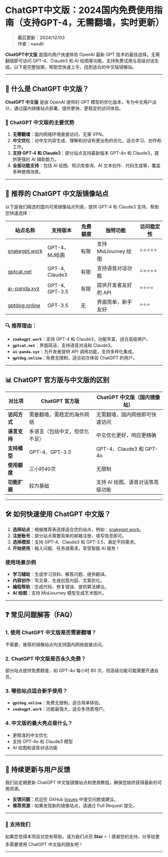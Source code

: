 # ChatGPT中文版：2024国内免费使用指南（支持GPT-4，无需翻墙，实时更新）

> **最后更新：2024/12/03**  
> **作者：nasdli**  


**ChatGPT中文版** 是国内用户快速体验 OpenAI 最新 GPT 技术的最佳选择。无需翻墙即可访问 GPT-4、Claude3 和 AI 绘图等功能，支持免费试用与高级对话生成。以下是完整指南，帮助您快速上手，找到适合的中文版镜像站。

---

## 📌 什么是 ChatGPT 中文版？ 

**ChatGPT 中文版** 是由 OpenAI 提供的 GPT 模型的优化版本，专为中文用户设计，通过国内镜像站点部署，提供更快、更稳定的访问体验。

### 🌟 ChatGPT 中文版的主要优势
1. **无需翻墙**：国内网络环境直接访问，无需 VPN。
2. **中文优化**：对中文内容生成、理解和对话有更出色的优化，适合学习、创作和工作。
3. **支持 GPT-4 和 Claude3**：部分站点支持最新版本 GPT-4o 和 Claude3，提供更强的 AI 辅助能力。
4. **全面功能支持**：包括 AI 绘图、知识库查询、AI 文本创作、代码生成等，覆盖多种使用场景。

---

## 🚀 推荐的 ChatGPT 中文版镜像站点

以下是我们精选的国内可用镜像站点列表，提供 GPT-4 和 Claude3 支持，帮助您快速选择：

| **站点名称**         | **支持版本**         | **免费额度**           | **独特功能**               | **访问稳定性** |
|----------------------|---------------------|------------------------|---------------------------|---------------|
| [snakegpt.work](https://snakegpt.work) | GPT-4，MJ绘画  | 有限     | 支持 MidJourney 绘图       | ⭐⭐⭐⭐⭐       |
| [gptcat.net](https://gptcat.net)        | GPT-4, Claude3  | 有限      | 支持语音对话功能            | ⭐⭐⭐⭐⭐       |
| [ai-panda.xyz](https://gptpanda.net/login?invite_code=34137c47)    | GPT-4, GPT-3.5  | 有限                         | 提供开发者友好的 API        | ⭐⭐⭐⭐        |
| [gptdog.online](https://gptdog.online)  | GPT-3.5         | 无                       | 界面简单，新手友好           | ⭐⭐⭐         |

### 🔍 推荐理由：
- **`snakegpt.work`**：支持 GPT-4 和 Claude3，功能丰富，适合高级用户。
- **`gptcat.net`**：界面简洁，支持语音对话和 Claude3。
- **`ai-panda.xyz`**：为开发者提供 API 调用功能，支持多样化集成。
- **`gptdog.online`**：免费无限制，适合初次体验 ChatGPT 的用户。

---

## 📊 ChatGPT 官方版与中文版的区别

| **对比项**         | **ChatGPT 官方版**                | **ChatGPT 中文版（国内镜像站）**       |
|--------------------|-----------------------------------|-----------------------------------|
| **访问方式**       | 需要翻墙，需稳定的海外网络          | 无需翻墙，国内网络即可快速访问          |
| **语言支持**       | 多语言（包括中文，但优化不足）       | 中文优化更好，响应更精确                |
| **支持模型**       | GPT-4、GPT-3.5                    | GPT-4、Claude3 和 GPT-4o            |
| **使用额度**       | 三小时40次                | 无限制         |
| **功能扩展**       | 较为基础                          | 支持 AI 绘图、语音对话等高级功能        |

---

## 🛠️ 如何快速使用 ChatGPT 中文版？

1. **选择站点**：根据推荐表选择适合您的站点，例如：[snakegpt.work](https://snakegpt.work)。
2. **注册账号**：部分站点需要简单的邮箱注册，填写信息即可。
3. **选择模型**：支持 GPT-4、Claude3 和 GPT-3.5，满足不同需求。
4. **开始使用**：输入问题、任务或需求，享受智能 AI 服务！

### 使用场景示例
- **学习辅助**：生成学习资料、解答问题、提供翻译。
- **内容创作**：写文章、生成创意内容、文案优化。
- **编程帮助**：生成代码、修复错误、提供算法建议。
- **AI 绘图**：支持 MidJourney 模型生成艺术图片。

---

## ❓ 常见问题解答（FAQ）

### 1. 使用 ChatGPT 中文版是否需要翻墙？
不需要，推荐的镜像站点均支持国内网络直接访问。

### 2. ChatGPT 中文版是否永久免费？
部分站点提供免费额度，如 GPT-4o 每小时 80 次，但高级功能可能需要开通会员。

### 3. 哪些站点适合新手使用？
- **`gptdog.online`**：免费无限制，适合简单体验。
- **`snakegpt.work`**：功能最强大，适合多场景用户。

### 4. 中文版的最大亮点是什么？
- 更精准的中文优化
- 支持 GPT-4o 和 Claude3 模型
- AI 绘图和语音对话功能

---

## 🔄 持续更新与用户反馈

我们会定期更新 ChatGPT 中文版镜像站点和使用教程，确保您始终获得最新的可用资源。

- **反馈问题**：欢迎在 GitHub [Issues](https://github.com/your-repo/issues) 中提交问题或建议。
- **推荐资源**：如果发现新的镜像站点，请通过 Pull Request 提交。

---

### 🌟 支持我们

如果您觉得本项目对您有帮助，请为我们点亮 **Star** ⭐！感谢您的支持，分享给更多需要使用 ChatGPT 中文版的朋友吧！

---
